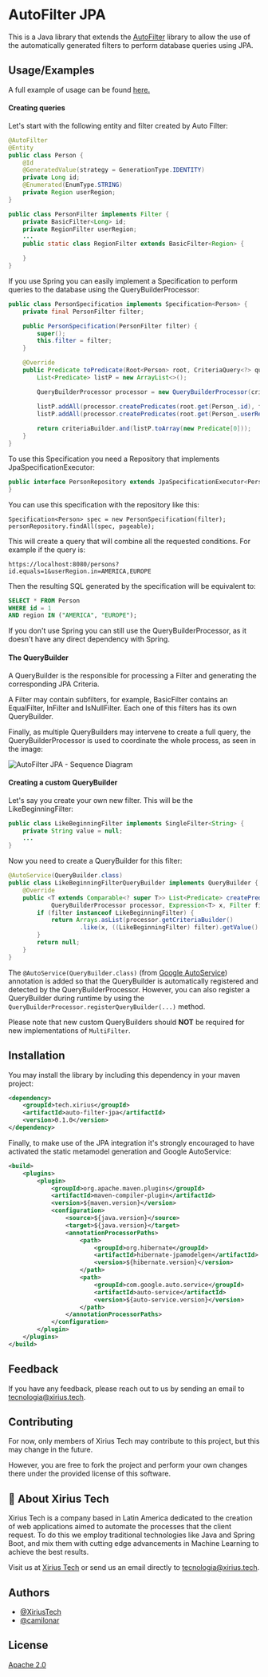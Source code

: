# AutoFilter JPA

This is a Java library that extends the [AutoFilter](https://github.com/XiriusTech/auto-filter) library to allow the use of the automatically generated filters to perform database queries using JPA.


## Usage/Examples

A full example of usage can be found [here.](https://github.com/XiriusTech/java-learning/tree/main/auto-filter-example)

#### Creating queries
Let's start with the following entity and filter created by Auto Filter:

```java
@AutoFilter
@Entity
public class Person {
    @Id
    @GeneratedValue(strategy = GenerationType.IDENTITY)
    private Long id;
    @Enumerated(EnumType.STRING)
    private Region userRegion;
}

public class PersonFilter implements Filter {
    private BasicFilter<Long> id;
    private RegionFilter userRegion;
    ...
    public static class RegionFilter extends BasicFilter<Region> {

    }
}
```

If you use Spring you can easily implement a Specification to perform queries to the database using the QueryBuilderProcessor:

```java
public class PersonSpecification implements Specification<Person> {
    private final PersonFilter filter;

    public PersonSpecification(PersonFilter filter) {
        super();
        this.filter = filter;
    }

    @Override
    public Predicate toPredicate(Root<Person> root, CriteriaQuery<?> query, CriteriaBuilder criteriaBuilder) {
        List<Predicate> listP = new ArrayList<>();

        QueryBuilderProcessor processor = new QueryBuilderProcessor(criteriaBuilder);

        listP.addAll(processor.createPredicates(root.get(Person_.id), filter.getId()));
        listP.addAll(processor.createPredicates(root.get(Person_.userRegion), filter.getUserRegion()));
        
        return criteriaBuilder.and(listP.toArray(new Predicate[0]));
    }
}
```

To use this Specification you need a Repository that implements JpaSpecificationExecutor:

```java
public interface PersonRepository extends JpaSpecificationExecutor<Person>, JpaRepository<Person, Long> {
}
```

You can use this specification with the repository like this:

```
Specification<Person> spec = new PersonSpecification(filter);
personRepository.findAll(spec, pageable);
```

This will create a query that will combine all the requested conditions. For example if the query is:
```
https://localhost:8080/persons?id.equals=1&userRegion.in=AMERICA,EUROPE
```
Then the resulting SQL generated by the specification will be equivalent to:
```SQL
SELECT * FROM Person
WHERE id = 1
AND region IN ("AMERICA", "EUROPE");
```

If you don't use Spring you can still use the QueryBuilderProcessor, as it doesn't have any direct dependency with Spring.

#### The QueryBuilder

A QueryBuilder is the responsible for processing a Filter and generating the corresponding JPA Criteria.

A Filter may contain subfilters, for example, BasicFilter contains an EqualFilter, InFilter and IsNullFilter. Each one of this filters has its own QueryBuilder.

Finally, as multiple QueryBuilders may intervene to create a full query, the QueryBuilderProcessor is used to coordinate the whole process, as seen in the image:

![AutoFilter JPA - Sequence Diagram](https://user-images.githubusercontent.com/17957661/221467795-daab31da-c67f-49b3-a737-90050d5177d8.png)

#### Creating a custom QueryBuilder

Let's say you create your own new filter. This will be the LikeBeginningFilter:

```java
public class LikeBeginningFilter implements SingleFilter<String> {
    private String value = null;
    ...
}
```

Now you need to create a QueryBuilder for this filter:

```java
@AutoService(QueryBuilder.class)
public class LikeBeginningFilterQueryBuilder implements QueryBuilder {
    @Override
    public <T extends Comparable<? super T>> List<Predicate> createPredicates(
            QueryBuilderProcessor processor, Expression<T> x, Filter filter) {
        if (filter instanceof LikeBeginningFilter) {
            return Arrays.asList(processor.getCriteriaBuilder()
                    .like(x, ((LikeBeginningFilter) filter).getValue() + "%"));
        }
        return null;
    }
}
```

The ```@AutoService(QueryBuilder.class)``` (from [Google AutoService](https://github.com/google/auto/tree/main/service)) annotation is added so that the QueryBuilder is automatically registered and detected by the QueryBuilderProcessor. However, you can also register a QueryBuilder during runtime by using the ```QueryBuilderProcessor.registerQueryBuilder(...)``` method.

Please note that new custom QueryBuilders should **NOT** be required for new implementations of ```MultiFilter```.
## Installation

You may install the library by including this dependency in your maven project:

```xml
<dependency>
    <groupId>tech.xirius</groupId>
    <artifactId>auto-filter-jpa</artifactId>
    <version>0.1.0</version>
</dependency>
```

Finally, to make use of the JPA integration it's strongly encouraged to have activated the static metamodel generation and Google AutoService: 
```xml
<build>
    <plugins>
        <plugin>
            <groupId>org.apache.maven.plugins</groupId>
            <artifactId>maven-compiler-plugin</artifactId>
            <version>${maven.version}</version>
            <configuration>
                <source>${java.version}</source>
                <target>${java.version}</target>
                <annotationProcessorPaths>
                    <path>
                        <groupId>org.hibernate</groupId>
                        <artifactId>hibernate-jpamodelgen</artifactId>
                        <version>${hibernate.version}</version>
                    </path>
                    <path>
                        <groupId>com.google.auto.service</groupId>
                        <artifactId>auto-service</artifactId>
                        <version>${auto-service.version}</version>
                    </path>
                </annotationProcessorPaths>
            </configuration>
        </plugin>
    </plugins>
</build>
```

    
## Feedback

If you have any feedback, please reach out to us by sending an email to tecnologia@xirius.tech.


## Contributing

For now, only members of Xirius Tech may contribute to this project, but this may change in the future.

However, you are free to fork the project and perform your own changes there under the provided license of this software.


## 🚀 About Xirius Tech
Xirius Tech is a company based in Latin America dedicated to the creation of web applications aimed to automate the processes that the client request. To do this we employ traditional technologies like Java and Spring Boot, and mix them with cutting edge advancements in Machine Learning to achieve the best results.

Visit us at [Xirius Tech](https://xirius.tech/) or send us an email directly to tecnologia@xirius.tech.


## Authors

- [@XiriusTech](https://github.com/XiriusTech)
- [@camilonar](https://www.github.com/camilonar)


## License

[Apache 2.0](https://www.apache.org/licenses/LICENSE-2.0)